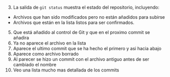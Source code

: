 3. La salida de `git status` muestra el estado del repositorio, incluyendo:
- Archivos que han sido modificados pero no están añadidos para subirse
- Archivos que están en la lista listos para ser confirmados.
5. Que está añadido al control de Git y que en el proximo commit se añadira
7. Ya no aparece el archivo en la lista
9. Aparece el ultimo commit que se ha hecho el primero y asi hacia abajo
14. Aparece como archivo borrado
15. Al parecer se hizo un commit con el archivo antiguo antes de ser cambiado el nombre
16. Veo una lista mucho mas detallada de los commits